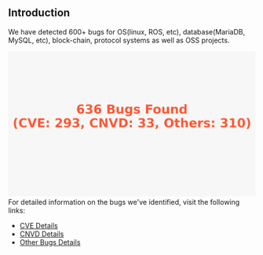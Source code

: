 
## Introduction
We have detected 600+ bugs for OS(linux, ROS, etc), database(MariaDB, MySQL, etc), block-chain, protocol systems as well as OSS projects.

![Total Bugs Found](res/overall.png)
For detailed information on the bugs we've identified, visit the following links:
- [CVE Details](res/CVE.md)
- [CNVD Details](res/CNVD.md)
- [Other Bugs Details](res/others.md)

